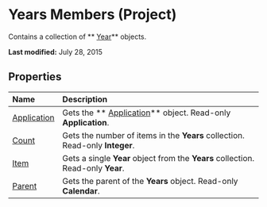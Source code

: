 
# Years Members (Project)
Contains a collection of  ** [Year](060e541f-f709-65dd-c955-5d04c1554373.md)** objects.

 **Last modified:** July 28, 2015


## Properties



|**Name**|**Description**|
|:-----|:-----|
| [Application](d4f03d94-d454-d649-df36-e42fc03f0973.md)|Gets the  ** [Application](8eb91712-7784-a102-38c0-19bb056c27e9.md)** object. Read-only **Application**.|
| [Count](6a65ff7b-55ca-31e0-0edd-c2f75cb9fc74.md)|Gets the number of items in the  **Years** collection. Read-only **Integer**.|
| [Item](87e6b7d1-b1a4-f1d8-f7b5-d9e5f5d4bb4b.md)|Gets a single  **Year** object from the **Years** collection. Read-only **Year**.|
| [Parent](d62d32c1-b332-45a5-5206-e64d5e699b09.md)|Gets the parent of the  **Years** object. Read-only **Calendar**.|
